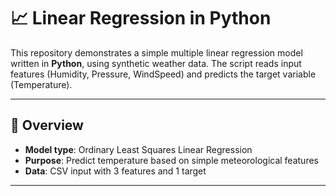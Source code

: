 # 📈 Linear Regression in Python

This repository demonstrates a simple multiple linear regression model written in **Python**, using synthetic weather data. The script reads input features (Humidity, Pressure, WindSpeed) and predicts the target variable (Temperature).

---

## 🧠 Overview

- **Model type**: Ordinary Least Squares Linear Regression  
- **Purpose**: Predict temperature based on simple meteorological features  
- **Data**: CSV input with 3 features and 1 target  

---
